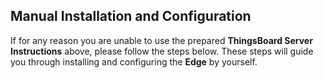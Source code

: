 ## Manual Installation and Configuration

If for any reason you are unable to use the prepared **ThingsBoard Server Instructions** above, please follow the steps below.
These steps will guide you through installing and configuring the **Edge** by yourself.